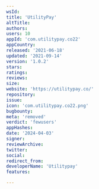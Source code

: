 ```yaml
---
wsId: 
title: 'UtilityPay'
altTitle: 
authors: 
users: 10
appId: 'com.utilitypay.co22'
appCountry: 
released: '2021-06-18'
updated: '2021-09-14'
version: '1.0.2'
stars: 
ratings: 
reviews: 
size: 
website: 'https://utilitypay.co/'
repository: 
issue: 
icon: 'com.utilitypay.co22.png'
bugbounty: 
meta: 'removed'
verdict: 'fewusers'
appHashes: 
date: '2024-04-03'
signer: 
reviewArchive: 
twitter: 
social: 
redirect_from: 
developerName: 'Utilitypay'
features: 

---
```


